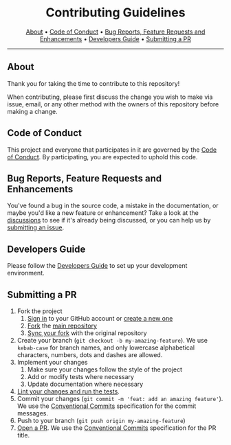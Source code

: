 <!-- markdownlint-disable MD041 -->

<div align="center">

# Contributing Guidelines

[About](#about)
•
[Code of Conduct](#code-of-conduct)
•
[Bug Reports, Feature Requests and Enhancements](#bug-reports-feature-requests-and-enhancements)
•
[Developers Guide](#developers-guide)
•
[Submitting a PR](#submitting-a-pr)

</div>

---

## About

Thank you for taking the time to contribute to this repository!

When contributing, please first discuss the change you wish to make via issue,
email, or any other method with the owners of this repository before making a
change.

## Code of Conduct

This project and everyone that participates in it are governed by the
[Code of Conduct](CODE_OF_CONDUCT.md). By participating, you are expected to
uphold this code.

## Bug Reports, Feature Requests and Enhancements

You've found a bug in the source code, a mistake in the documentation, or maybe
you'd like a new feature or enhancement? Take a look at the
[discussions](https://github.com/akikanellis/branch-name-validator-test/discussions) to see if it's already being discussed, or
you can help us by [submitting an issue](https://github.com/akikanellis/branch-name-validator-test/issues).

## Developers Guide

Please follow the [Developers Guide](DEVELOPERS_GUIDE.md) to set up your
development environment.

## Submitting a PR

1. Fork the project
   1. [Sign in](https://github.com/login) to your GitHub account or
      [create a new one](https://github.com/join)
   2. [Fork](https://docs.github.com/en/get-started/quickstart/fork-a-repo)
      the [main repository](https://github.com/akikanellis/branch-name-validator-test)
   3. [Sync your fork](https://docs.github.com/en/get-started/quickstart/fork-a-repo#configuring-git-to-sync-your-fork-with-the-upstream-repository)
      with the original repository
2. Create your branch (`git checkout -b my-amazing-feature`). We use
   `kebab-case` for branch names, and only lowercase alphabetical
   characters, numbers, dots and dashes are allowed.
3. Implement your changes
   1. Make sure your changes follow the style of the project
   2. Add or modify tests where necessary
   3. Update documentation where necessary
4. [Lint your changes and run the tests](DEVELOPERS_GUIDE.md#useful-commands).
5. Commit your changes (`git commit -m 'feat: add an amazing feature'`). We use
   the [Conventional Commits](https://www.conventionalcommits.org)
   specification for the commit messages.
6. Push to your branch (`git push origin my-amazing-feature`)
7. [Open a PR](https://github.com/akikanellis/branch-name-validator-test/pulls). We use the
   [Conventional Commits](https://www.conventionalcommits.org) specification
   for the PR title.
